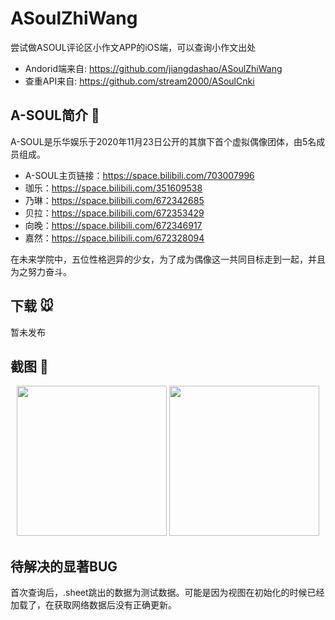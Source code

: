 # ASoulZhiWang
尝试做ASOUL评论区小作文APP的iOS端，可以查询小作文出处
* Andorid端来自: https://github.com/jiangdashao/ASoulZhiWang
* 查重API来自: https://github.com/stream2000/ASoulCnki

## A-SOUL简介 🥵
A-SOUL是乐华娱乐于2020年11月23日公开的其旗下首个虚拟偶像团体，由5名成员组成。
* A-SOUL主页链接：https://space.bilibili.com/703007996
* 珈乐：https://space.bilibili.com/351609538
* 乃琳：https://space.bilibili.com/672342685
* 贝拉：https://space.bilibili.com/672353429
* 向晚：https://space.bilibili.com/672346917
* 嘉然：https://space.bilibili.com/672328094

在未来学院中，五位性格迥异的少女，为了成为偶像这一共同目标走到一起，并且为之努力奋斗。

## 下载 🐭
暂未发布


## 截图 🤤
<div align=center>
<img src="https://github.com/dyeeee/MyGraduationProjectV2_Pod/blob/main/ScreenShots/dict-1.JPEG" width="240"/>
<img src="https://github.com/dyeeee/MyGraduationProjectV2_Pod/blob/main/ScreenShots/dict-2.JPEG" width="240"/>
</div>

## 待解决的显著BUG
首次查询后，.sheet跳出的数据为测试数据。可能是因为视图在初始化的时候已经加载了，在获取网络数据后没有正确更新。


